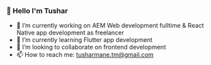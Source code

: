 ### 👋 Hello I'm Tushar

- 🔭 I’m currently working on AEM Web development fulltime & React Native app development as freelancer 
- 🌱 I’m currently learning Flutter app development
- 👯 I’m looking to collaborate on frontend development
- 📫 How to reach me: tusharmane.tm@gmail.com
